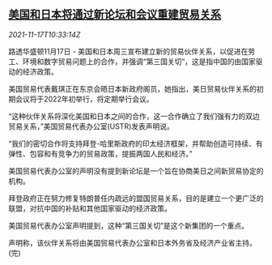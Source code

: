 <!--1637146862000-->
[美国和日本将通过新论坛和会议重建贸易关系](https://cn.reuters.com/article/us-japan-trade-talk-1117-idCNKBS2I20WT)
------

<div><i>2021-11-17T10:33:14Z</i></div><p>路透华盛顿11月17日 - 美国和日本周三宣布建立新的贸易伙伴关系，以促进在劳工、环境和数字贸易问题上的合作，并强调“第三国关切”，这是指中国的由国家驱动的经济政策。</p><p>美国贸易代表戴琪正在东京会晤日本新政府阁员，她指出，美日贸易伙伴关系的初期会议将于2022年初举行，将定期举行会议。</p><p>“这种伙伴关系将深化美国和日本之间的合作，这一合作确立了我们强有力的双边贸易关系，”美国贸易代表办公室(USTR)发表声明说。</p><p>“我们的密切合作将支持拜登-哈里斯政府的印太经济框架，并帮助创造可持续、有弹性、包容和有竞争力的贸易政策，提振两国人民和经济。”</p><p>美国贸易代表办公室的声明没有提到新论坛是一个旨在协商美日之间新贸易协定的机构。</p><p>拜登政府正在努力修复特朗普任内疏远的盟国贸易关系，目的是建立一个更广泛的联盟，对抗中国的补贴和其他国家驱动的经济政策。</p><p>美国贸易代表办公室声明提到，这种“第三国关切”是这个新集团的一个重点。</p><p>声明称，该伙伴关系将由美国贸易代表办公室和日本外务省及经济产业省主持。(完)</p>
